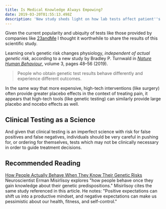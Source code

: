 ```yaml
---
title: Is Medical Knowledge Always Empowing?
date: 2019-03-20T01:55:13.498Z
description: 'New study sheds light on how lab tests affect patient''s perceptions '
---
```

Given the current popularity and ubiquity of tests like those provided by companies like [23andMe](https://www.23andme.com/) I thought it worthwhile to share the results of this scientific study.

Learning one’s genetic risk changes physiology, _independent of actual genetic risk_, according to a new study by Bradley P. Turnwald in [_Nature Human Behaviour_](https://www.nature.com/articles/s41562-018-0483-4%22%20%5Cl%20%22auth-1), volume 3, pages 48–56 (2019).

> People who obtain genetic test results behave differently and experience different outcomes.

In the same way that more expensive, high-tech interventions (like surgery) often provide greater placebo effects in the context of treating pain, it appears that high-tech tools (like genetic testing) can similarly provide large placebo and nocebo effects as well. 

## Clinical Testing as a Science

And given that clinical testing is an imperfect science with risk for false positives and false negatives, individuals should be very careful in pushing for, or ordering for themselves, tests which may not be clinically necessary in order to guide treatment decisions.

## Recommended Reading 

[How People Actually Behave When They Know Their Genetic Risks](https://onezero.medium.com/should-you-get-a-genetic-test-on-your-health-risks-2cd27f7bcbf3)\
Neuroscientist Erman Misirlisoy explores "how people behave once they gain knowledge about their genetic predispositions."  Misirlisoy cites the same study referenced in this article. He notes: "Positive expectations can shift us into a productive mindset, and negative expectations can make us pessimistic about our health, fitness, and self-control."
